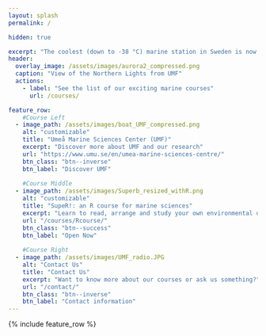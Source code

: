 ```yaml
---
layout: splash
permalink: /

hidden: true

excerpt: "The coolest (down to -38 °C) marine station in Sweden is now offering advanced short courses:"
header:
  overlay_image: /assets/images/aurora2_compressed.png
  caption: "View of the Northern Lights from UMF"
  actions:
    - label: "See the list of our exciting marine courses"
      url: /courses/

feature_row:
    #Course Left
  - image_path: /assets/images/boat_UMF_compressed.png
    alt: "customizable"
    title: "Umeå Marine Sciences Center (UMF)"
    excerpt: "Discover more about UMF and our research"
    url: "https://www.umu.se/en/umea-marine-sciences-centre/"
    btn_class: "btn--inverse"
    btn_label: "Discover UMF"
    
    #Course Middle
  - image_path: /assets/images/Superb_resized_withR.png
    alt: "customizable"
    title: "SupeR!: an R course for marine sciences"
    excerpt: "Learn to read, arrange and study your own environmental data with R"
    url: "/courses/Rcourse/"
    btn_class: "btn--success"
    btn_label: "Open Now"
    
    #Course Right
  - image_path: /assets/images/UMF_radio.JPG
    alt: "Contact Us"
    title: "Contact Us"
    excerpt: "Want to know more about our courses or ask us something?"
    url: "/contact/"
    btn_class: "btn--inverse"
    btn_label: "Contact information"   
---
```


{% include feature_row %}

<!-- Google tag (gtag.js) -->
<script async src="https://www.googletagmanager.com/gtag/js?id=G-VPFCPF8GQ8"></script>
<script>
  window.dataLayer = window.dataLayer || [];
  function gtag(){dataLayer.push(arguments);}
  gtag('js', new Date());

  gtag('config', 'G-VPFCPF8GQ8');
</script>